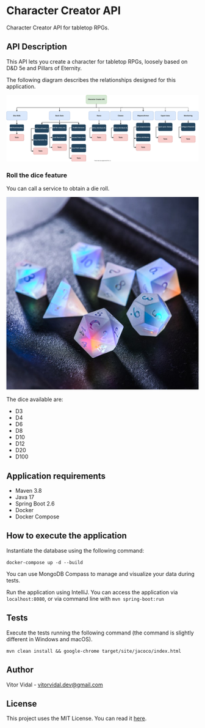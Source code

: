 # Character Creator API

Character Creator API for tabletop RPGs.

## API Description
This API lets you create a character for tabletop RPGs, loosely based on D&D 5e and Pillars of Eternity.

The following diagram describes the relationships designed for this application.

![Project Design](./docs/character_creator_api.drawio.svg)

### Roll the dice feature

You can call a service to obtain a die roll. 

![Dices](./docs/dice.jpg)

The dice available are:
* D3
* D4
* D6
* D8
* D10
* D12
* D20
* D100

## Application requirements
* Maven 3.8
* Java 17
* Spring Boot 2.6
* Docker
* Docker Compose

## How to execute the application
Instantiate the database using the following command:
```
docker-compose up -d --build
```

You can use MongoDB Compass to manage and visualize your data during tests.

Run the application using IntelliJ. You can access the application via `localhost:8080`, or via command line with `mvn spring-boot:run`

## Tests

Execute the tests running the following command (the command is slightly different in Windows and macOS).
```
mvn clean install && google-chrome target/site/jacoco/index.html
```

## Author
Vitor Vidal - vitorvidal.dev@gmail.com

## License
This project uses the MIT License. You can read it [here].

[here]: https://github.com/vitorvidaldev/Character-Creator-API/blob/main/LICENSE